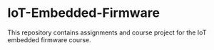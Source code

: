 # IoT-Embedded-Firmware
This repository contains assignments and course project for the IoT embedded firmware course.
